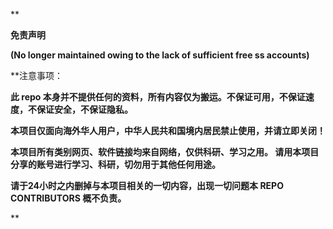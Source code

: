 
**

**免责声明**

**(No longer maintained owing to the lack of sufficient free ss accounts)**

**注意事项：

**此 repo 本身并不提供任何的资料，所有内容仅为搬运。不保证可用，不保证速度，不保证安全，不保证隐私。**

**本项目仅面向海外华人用户，中华人民共和国境内居民禁止使用，并请立即关闭！**

**本项目所有类别网页、软件链接均来自网络，仅供科研、学习之用。 请用本项目分享的账号进行学习、科研，切勿用于其他任何用途。**

**请于24小时之内删掉与本项目相关的一切内容，出现一切问题本 REPO CONTRIBUTORS 概不负责。**

**
